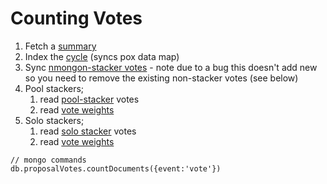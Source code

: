 # Counting Votes

1. Fetch a [summary](https://mainnet.bridge.sbtc.tech/bridge-api/v1/dao/results/summary)
2. Index the [cycle](https://mainnet.bridge.sbtc.tech/bridge-api/v1/pox/sync/pox-entries/79) (syncs pox data map)
3. Sync [nmongon-stacker votes](https://mainnet.bridge.sbtc.tech/bridge-api/v1/dao/sync/results/non-stackers) - note due to a bug this doesn't add new so you need to remove the existing non-stacker votes (see below)
4. Pool stackers;
   1. read [pool-stacker](https://mainnet.bridge.sbtc.tech/bridge-api/v1/dao/sync/results/pool-stackers/raw) votes
   2. read [vote weights](https://mainnet.bridge.sbtc.tech/bridge-api/v1/dao/sync/results/pool-stacker-amounts)
5. Solo stackers;
   1. read [solo stacker](https://mainnet.bridge.sbtc.tech/bridge-api/v1/dao/sync/results/solo-stackers/raw) votes
   2. read [vote weights](https://mainnet.bridge.sbtc.tech/bridge-api/v1/dao/sync/results/solo-stacker-amounts/false)



```
// mongo commands
db.proposalVotes.countDocuments({event:'vote'})

```
